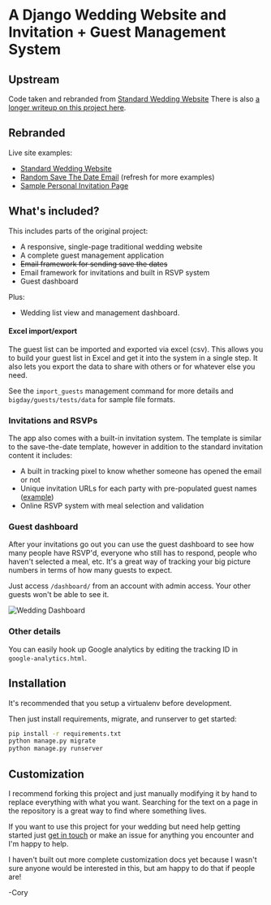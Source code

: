 # A Django Wedding Website and Invitation + Guest Management System

## Upstream
Code taken and rebranded from [Standard Wedding Website](http://coryandro.com/)
There is also [a longer writeup on this project here](https://www.placecard.me/blog/django-wedding-website/).


## Rebranded
Live site examples:
- [Standard Wedding Website](https://fiechegutierrez.com//)
- [Random Save The Date Email](https://fiechegutierrez.com//save-the-date/) (refresh for more examples)
- [Sample Personal Invitation Page](https://fiechegutierrez.com//invite/b2ad24ec5dbb4694a36ef4ab616264e0/)


## What's included?
This includes parts of the original project:
- A responsive, single-page traditional wedding website
- A complete guest management application
- ~~Email framework for sending save the dates~~
- Email framework for invitations and built in RSVP system
- Guest dashboard

Plus:
- Wedding list view and management dashboard.

#### Excel import/export

The guest list can be imported and exported via excel (csv).
This allows you to build your guest list in Excel and get it into the system in a single step.
It also lets you export the data to share with others or for whatever else you need.

See the `import_guests` management command for more details and `bigday/guests/tests/data` for sample file formats.

### Invitations and RSVPs

The app also comes with a built-in invitation system.
The template is similar to the save-the-date template, however in addition to the standard invitation content it includes:

- A built in tracking pixel to know whether someone has opened the email or not
- Unique invitation URLs for each party with pre-populated guest names ([example](https://fiechegutierrez.com//invite/b2ad24ec5dbb4694a36ef4ab616264e0/))
- Online RSVP system with meal selection and validation

### Guest dashboard

After your invitations go out you can use the guest dashboard to see how many people have RSVP'd, everyone who still
has to respond, people who haven't selected a meal, etc.
It's a great way of tracking your big picture numbers in terms of how many guests to expect.

Just access `/dashboard/` from an account with admin access. Your other guests won't be able to see it.

![Wedding Dashboard](https://raw.githubusercontent.com/czue/django-wedding-website/master/screenshots/wedding-dashboard.png)

### Other details

You can easily hook up Google analytics by editing the tracking ID in `google-analytics.html`.


## Installation

It's recommended that you setup a virtualenv before development.

Then just install requirements, migrate, and runserver to get started:

```bash
pip install -r requirements.txt
python manage.py migrate
python manage.py runserver
```

## Customization

I recommend forking this project and just manually modifying it by hand to replace everything with what you want.
Searching for the text on a page in the repository is a great way to find where something lives.

If you want to use this project for your wedding but need help getting started just [get in touch](http://www.coryzue.com/contact/) or make an issue
for anything you encounter and I'm happy to help.

I haven't built out more complete customization docs yet because I wasn't sure anyone would be interested in this,
but am happy to do that if people are!

-Cory
